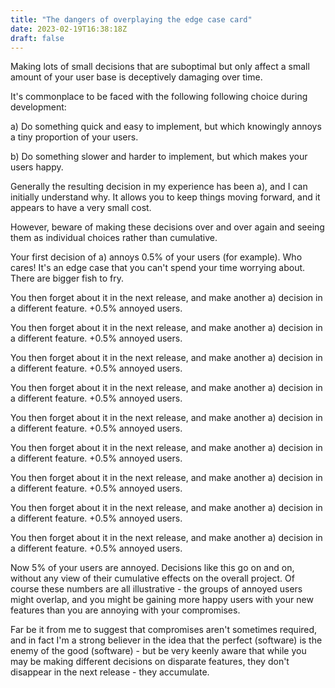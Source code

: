 ```yaml
---
title: "The dangers of overplaying the edge case card"
date: 2023-02-19T16:38:18Z
draft: false
---
```


Making lots of small decisions that are suboptimal but only affect a small amount of your user base is deceptively damaging over time.<!--more-->

It's commonplace to be faced with the following following choice during development:

a) Do something quick and easy to implement, but which knowingly annoys a tiny proportion of your users.

b) Do something slower and harder to implement, but which makes your users happy.

Generally the resulting decision in my experience has been a), and I can initially understand why. It allows you to keep things moving forward, and it appears to have a very small cost.

However, beware of making these decisions over and over again and seeing them as individual choices rather than cumulative.

Your first decision of a) annoys 0.5% of your users (for example). Who cares! It's an edge case that you can't spend your time worrying about. There are bigger fish to fry.

You then forget about it in the next release, and make another a) decision in a different feature. +0.5% annoyed users.

You then forget about it in the next release, and make another a) decision in a different feature. +0.5% annoyed users.

You then forget about it in the next release, and make another a) decision in a different feature. +0.5% annoyed users.

You then forget about it in the next release, and make another a) decision in a different feature. +0.5% annoyed users.

You then forget about it in the next release, and make another a) decision in a different feature. +0.5% annoyed users.

You then forget about it in the next release, and make another a) decision in a different feature. +0.5% annoyed users.

You then forget about it in the next release, and make another a) decision in a different feature. +0.5% annoyed users.

You then forget about it in the next release, and make another a) decision in a different feature. +0.5% annoyed users.

You then forget about it in the next release, and make another a) decision in a different feature. +0.5% annoyed users.

Now 5% of your users are annoyed. Decisions like this go on and on, without any view of their cumulative effects on the overall project. Of course these numbers are all illustrative - the groups of annoyed users might overlap, and you might be gaining more happy users with your new features than you are annoying with your compromises.

Far be it from me to suggest that compromises aren't sometimes required, and in fact I'm a strong believer in the idea that the perfect (software) is the enemy of the good (software) - but be very keenly aware that while you may be making different decisions on disparate features, they don't disappear in the next release - they accumulate.